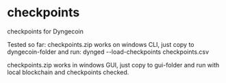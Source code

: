 # checkpoints
checkpoints for Dyngecoin

Tested so far:
checkpoints.zip works on windows CLI, just copy to dyngecoin-folder and run:
dynged --load-checkpoints checkpoints.csv

checkpoints.zip works in windows GUI, just copy to gui-folder and run with local blockchain and checkpoints checked.



